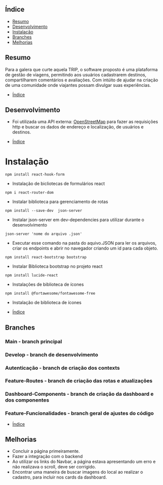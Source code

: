 ## Índice
- [Resumo](#resumo)
- [Desenvolvimento](#desenvolvimento)
- [Instalação](#instalação)
- [Branches](#branches)
- [Melhorias](#melhorias)


## Resumo
Para a galera que curte aquela TRIP, o software proposto é uma plataforma de gestão de viagens, permitindo aos usuários cadastrarem destinos, compartilharem comentários e avaliações. Com intúito de ajudar na criação de uma comunidade onde viajantes possam divulgar suas experiências.

- [Índice](#índice)

## Desenvolvimento
- Foi utilizada uma API externa: <a href="https://nominatim.openstreetmap.org/ui/search.html">OpenStreetMap</a> para fazer as requisições http e buscar os dados de endereço e localização, de usuários e destinos.

- [Índice](#índice)

# Instalação

`npm install react-hook-form`
- Instalação de bicliotecas de formulários react

`npm i react-router-dom`
- Instalar biblioteca para gerenciamento de rotas

`npm install --save-dev  json-server`
- Instalar json-server em dev-dependencies para utilizar durante o desenvolvimento

`json-server 'nome do arquivo .json'`
- Executar esse comando na pasta do aquivo.JSON para ler os arquivos, criar os endpoints e abrir no navegador criando um id para cada objeto.

`npm install react-bootstrap bootstrap`
- Instalar Biblioteca bootstrap no projeto react

`npm install lucide-react`
- Instalações de biblioteca de ícones

`npm install @fortawesome/fontawesome-free`
- Instalação de biblioteca de ícones

- [Índice](#índice)

## Branches

### Main - branch principal
### Develop - branch de desenvolvimento
### Autenticação - branch de criação dos contexts
### Feature-Routes - branch de criação das rotas e atualizações
### Dashboard-Components - branch de criação da dashboard e dos componentes
### Feature-Funcionalidades - branch geral de ajustes do código

- [Índice](#índice)

## Melhorias
- Concluir a página primeiramente.
- Fazer a integração com o backend
- Ao utilizar os links do Navbar, a página estava apresentando um erro e não realizava o scroll, deve ser corrigido.
- Encontrar uma maneira de buscar imagens do local ao realizar o cadastro, para incluir nos cards da dashboard.